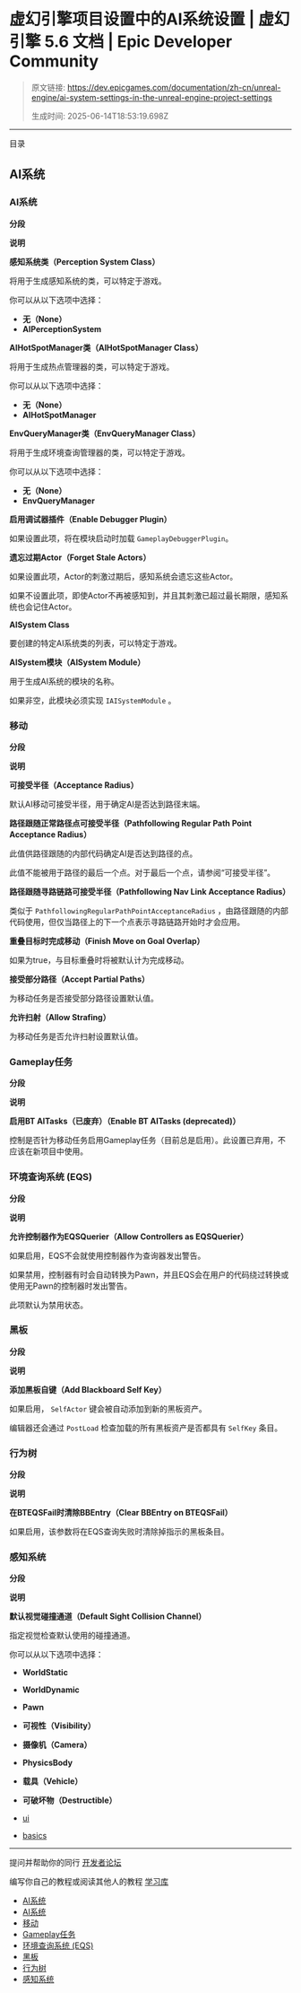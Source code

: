 # 虚幻引擎项目设置中的AI系统设置 | 虚幻引擎 5.6 文档 | Epic Developer Community

> 原文链接: https://dev.epicgames.com/documentation/zh-cn/unreal-engine/ai-system-settings-in-the-unreal-engine-project-settings
> 
> 生成时间: 2025-06-14T18:53:19.698Z

---

目录

## AI系统

### AI系统

**分段**

**说明**

**感知系统类（Perception System Class）**

将用于生成感知系统的类，可以特定于游戏。

你可以从以下选项中选择：

-   **无（None）**
-   **AIPerceptionSystem**

**AIHotSpotManager类（AIHotSpotManager Class）**

将用于生成热点管理器的类，可以特定于游戏。

你可以从以下选项中选择：

-   **无（None）**
-   **AIHotSpotManager**

**EnvQueryManager类（EnvQueryManager Class）**

将用于生成环境查询管理器的类，可以特定于游戏。

你可以从以下选项中选择：

-   **无（None）**
-   **EnvQueryManager**

**启用调试器插件（Enable Debugger Plugin）**

如果设置此项，将在模块启动时加载 `GameplayDebuggerPlugin`。

**遗忘过期Actor（Forget Stale Actors）**

如果设置此项，Actor的刺激过期后，感知系统会遗忘这些Actor。

如果不设置此项，即使Actor不再被感知到，并且其刺激已超过最长期限，感知系统也会记住Actor。

**AISystem Class**

要创建的特定AI系统类的列表，可以特定于游戏。

**AISystem模块（AISystem Module）**

用于生成AI系统的模块的名称。

如果非空，此模块必须实现 `IAISystemModule` 。

### 移动

**分段**

**说明**

**可接受半径（Acceptance Radius）**

默认AI移动可接受半径，用于确定AI是否达到路径末端。

**路径跟随正常路径点可接受半径（Pathfollowing Regular Path Point Acceptance Radius）**

此值供路径跟随的内部代码确定AI是否达到路径的点。

此值不能被用于路径的最后一个点。对于最后一个点，请参阅“可接受半径”。

**路径跟随寻路链路可接受半径（Pathfollowing Nav Link Acceptance Radius）**

类似于 `PathfollowingRegularPathPointAcceptanceRadius` ，由路径跟随的内部代码使用，但仅当路径上的下一个点表示寻路链路开始时才会应用。

**重叠目标时完成移动（Finish Move on Goal Overlap）**

如果为true，与目标重叠时将被默认计为完成移动。

**接受部分路径（Accept Partial Paths）**

为移动任务是否接受部分路径设置默认值。

**允许扫射（Allow Strafing）**

为移动任务是否允许扫射设置默认值。

### Gameplay任务

**分段**

**说明**

**启用BT AITasks（已废弃）（Enable BT AITasks (deprecated)）**

控制是否针为移动任务启用Gameplay任务（目前总是启用）。此设置已弃用，不应该在新项目中使用。

### 环境查询系统 (EQS)

**分段**

**说明**

**允许控制器作为EQSQuerier（Allow Controllers as EQSQuerier）**

如果启用，EQS不会就使用控制器作为查询器发出警告。

如果禁用，控制器有时会自动转换为Pawn，并且EQS会在用户的代码绕过转换或使用无Pawn的控制器时发出警告。

此项默认为禁用状态。

### 黑板

**分段**

**说明**

**添加黑板自键（Add Blackboard Self Key）**

如果启用， `SelfActor` 键会被自动添加到新的黑板资产。

编辑器还会通过 `PostLoad` 检查加载的所有黑板资产是否都具有 `SelfKey` 条目。

### 行为树

**分段**

**说明**

**在BTEQSFail时清除BBEntry（Clear BBEntry on BTEQSFail）**

如果启用，该参数将在EQS查询失败时清除掉指示的黑板条目。

### 感知系统

**分段**

**说明**

**默认视觉碰撞通道（Default Sight Collision Channel）**

指定视觉检查默认使用的碰撞通道。

你可以从以下选项中选择：

-   **WorldStatic**
-   **WorldDynamic**
-   **Pawn**
-   **可视性（Visibility）**
-   **摄像机（Camera）**
-   **PhysicsBody**
-   **载具（Vehicle）**
-   **可破坏物（Destructible）**

-   [ui](https://dev.epicgames.com/community/search?query=ui)
-   [basics](https://dev.epicgames.com/community/search?query=basics)

* * *

提问并帮助你的同行 [开发者论坛](https://forums.unrealengine.com/categories?tag=unreal-engine)

编写你自己的教程或阅读其他人的教程 [学习库](https://dev.epicgames.com/community/unreal-engine/learning)

-   [AI系统](/documentation/zh-cn/unreal-engine/ai-system-settings-in-the-unreal-engine-project-settings#ai%E7%B3%BB%E7%BB%9F)
-   [AI系统](/documentation/zh-cn/unreal-engine/ai-system-settings-in-the-unreal-engine-project-settings#ai%E7%B3%BB%E7%BB%9F-2)
-   [移动](/documentation/zh-cn/unreal-engine/ai-system-settings-in-the-unreal-engine-project-settings#%E7%A7%BB%E5%8A%A8)
-   [Gameplay任务](/documentation/zh-cn/unreal-engine/ai-system-settings-in-the-unreal-engine-project-settings#gameplay%E4%BB%BB%E5%8A%A1)
-   [环境查询系统 (EQS)](/documentation/zh-cn/unreal-engine/ai-system-settings-in-the-unreal-engine-project-settings#%E7%8E%AF%E5%A2%83%E6%9F%A5%E8%AF%A2%E7%B3%BB%E7%BB%9F\(eqs\))
-   [黑板](/documentation/zh-cn/unreal-engine/ai-system-settings-in-the-unreal-engine-project-settings#%E9%BB%91%E6%9D%BF)
-   [行为树](/documentation/zh-cn/unreal-engine/ai-system-settings-in-the-unreal-engine-project-settings#%E8%A1%8C%E4%B8%BA%E6%A0%91)
-   [感知系统](/documentation/zh-cn/unreal-engine/ai-system-settings-in-the-unreal-engine-project-settings#%E6%84%9F%E7%9F%A5%E7%B3%BB%E7%BB%9F)